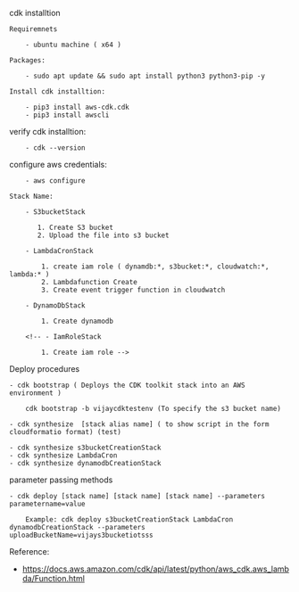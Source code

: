 cdk installtion

    Requiremnets

        - ubuntu machine ( x64 )

    Packages:
        
        - sudo apt update && sudo apt install python3 python3-pip -y
    
    Install cdk installtion:
        
        - pip3 install aws-cdk.cdk 
        - pip3 install awscli



verify cdk installtion:

        - cdk --version

configure aws credentials:

        - aws configure

    Stack Name:

        - S3bucketStack

           1. Create S3 bucket
           2. Upload the file into s3 bucket

        - LambdaCronStack

            1. create iam role ( dynamdb:*, s3bucket:*, cloudwatch:*, lambda:* )
            2. Lambdafunction Create
            3. Create event trigger function in cloudwatch

        - DynamoDbStack

            1. Create dynamodb

        <!-- - IamRoleStack

            1. Create iam role -->

Deploy procedures
    
    - cdk bootstrap ( Deploys the CDK toolkit stack into an AWS environment )

        cdk bootstrap -b vijaycdktestenv (To specify the s3 bucket name)

    - cdk synthesize  [stack alias name] ( to show script in the form cloudformatio format) (test)

    - cdk synthesize s3bucketCreationStack
    - cdk synthesize LambdaCron
    - cdk synthesize dynamodbCreationStack

parameter passing methods

    - cdk deploy [stack name] [stack name] [stack name] --parameters parametername=value

        Example: cdk deploy s3bucketCreationStack LambdaCron  dynamodbCreationStack --parameters uploadBucketName=vijays3bucketiotsss

Reference: 

- https://docs.aws.amazon.com/cdk/api/latest/python/aws_cdk.aws_lambda/Function.html
